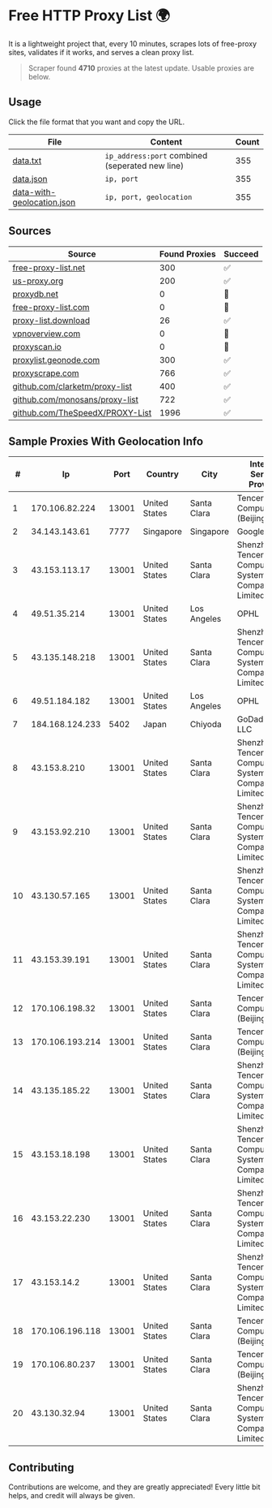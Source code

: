 
# Free HTTP Proxy List 🌍

It is a lightweight project that, every 10 minutes, scrapes lots of free-proxy sites, validates if it works, and serves a clean proxy list.


> Scraper found **4710** proxies at the latest update. Usable proxies are below.

## Usage

Click the file format that you want and copy the URL.


|File|Content|Count|
|----|-------|-----|
|[data.txt](https://raw.githubusercontent.com/themiralay/Proxy-List-World/master/data.txt)|`ip_address:port` combined (seperated new line)|355|
|[data.json](https://raw.githubusercontent.com/themiralay/Proxy-List-World/master/data.json)|`ip, port`|355|
|[data-with-geolocation.json](https://raw.githubusercontent.com/themiralay/Proxy-List-World/master/data-with-geolocation.json)|`ip, port, geolocation`|355|

## Sources

|Source|Found Proxies|Succeed|
|------|-------------|-------|
|[free-proxy-list.net](https://free-proxy-list.net)|300|✅|
|[us-proxy.org](https://www.us-proxy.org)|200|✅|
|[proxydb.net](http://proxydb.net)|0|🚫|
|[free-proxy-list.com](https://free-proxy-list.com/?page=&port=&type%5B%5D=http&type%5B%5D=https&up_time=0&search=Search)|0|🚫|
|[proxy-list.download](https://www.proxy-list.download/HTTP)|26|✅|
|[vpnoverview.com](https://vpnoverview.com/privacy/anonymous-browsing/free-proxy-servers)|0|🚫|
|[proxyscan.io](https://www.proxyscan.io)|0|🚫|
|[proxylist.geonode.com](https://proxylist.geonode.com/api/proxy-list?limit=300&page=1&sort_by=lastChecked&sort_type=desc&protocols=http,https)|300|✅|
|[proxyscrape.com](https://api.proxyscrape.com/v2/?request=displayproxies&protocol=http&timeout=10000&country=all&ssl=all&anonymity=all)|766|✅|
|[github.com/clarketm/proxy-list](https://raw.githubusercontent.com/clarketm/proxy-list/master/proxy-list-raw.txt)|400|✅|
|[github.com/monosans/proxy-list](https://raw.githubusercontent.com/monosans/proxy-list/main/proxies/http.txt)|722|✅|
|[github.com/TheSpeedX/PROXY-List](https://raw.githubusercontent.com/TheSpeedX/PROXY-List/master/http.txt)|1996|✅|


## Sample Proxies With Geolocation Info

|#|Ip|Port|Country|City|Internet Service Provider|
|-|--|----|-------|----|-------------------------|
|1|170.106.82.224|13001|United States|Santa Clara|Tencent Cloud Computing (Beijing) Co|
|2|34.143.143.61|7777|Singapore|Singapore|Google LLC|
|3|43.153.113.17|13001|United States|Santa Clara|Shenzhen Tencent Computer Systems Company Limited|
|4|49.51.35.214|13001|United States|Los Angeles|OPHL|
|5|43.135.148.218|13001|United States|Santa Clara|Shenzhen Tencent Computer Systems Company Limited|
|6|49.51.184.182|13001|United States|Los Angeles|OPHL|
|7|184.168.124.233|5402|Japan|Chiyoda|GoDaddy.com, LLC|
|8|43.153.8.210|13001|United States|Santa Clara|Shenzhen Tencent Computer Systems Company Limited|
|9|43.153.92.210|13001|United States|Santa Clara|Shenzhen Tencent Computer Systems Company Limited|
|10|43.130.57.165|13001|United States|Santa Clara|Shenzhen Tencent Computer Systems Company Limited|
|11|43.153.39.191|13001|United States|Santa Clara|Shenzhen Tencent Computer Systems Company Limited|
|12|170.106.198.32|13001|United States|Santa Clara|Tencent Cloud Computing (Beijing) Co|
|13|170.106.193.214|13001|United States|Santa Clara|Tencent Cloud Computing (Beijing) Co|
|14|43.135.185.22|13001|United States|Santa Clara|Shenzhen Tencent Computer Systems Company Limited|
|15|43.153.18.198|13001|United States|Santa Clara|Shenzhen Tencent Computer Systems Company Limited|
|16|43.153.22.230|13001|United States|Santa Clara|Shenzhen Tencent Computer Systems Company Limited|
|17|43.153.14.2|13001|United States|Santa Clara|Shenzhen Tencent Computer Systems Company Limited|
|18|170.106.196.118|13001|United States|Santa Clara|Tencent Cloud Computing (Beijing) Co|
|19|170.106.80.237|13001|United States|Santa Clara|Tencent Cloud Computing (Beijing) Co|
|20|43.130.32.94|13001|United States|Santa Clara|Shenzhen Tencent Computer Systems Company Limited|



## Contributing

Contributions are welcome, and they are greatly appreciated! Every
little bit helps, and credit will always be given.

